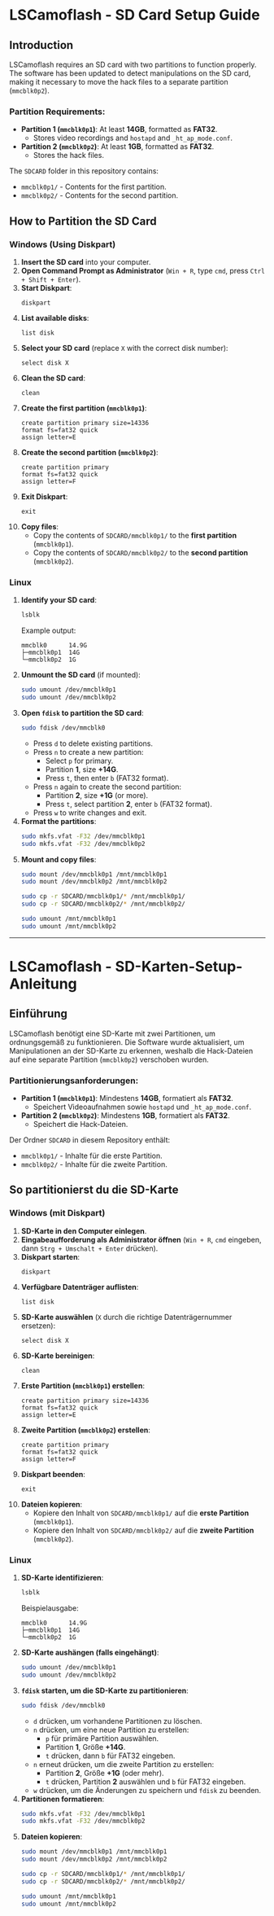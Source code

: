 # LSCamoflash - SD Card Setup Guide

## Introduction

LSCamoflash requires an SD card with two partitions to function properly. The software has been updated to detect manipulations on the SD card, making it necessary to move the hack files to a separate partition (`mmcblk0p2`).

### Partition Requirements:
- **Partition 1 (`mmcblk0p1`)**: At least **14GB**, formatted as **FAT32**.
  - Stores video recordings and `hostapd` and `_ht_ap_mode.conf`.
- **Partition 2 (`mmcblk0p2`)**: At least **1GB**, formatted as **FAT32**.
  - Stores the hack files.

The `SDCARD` folder in this repository contains:
- `mmcblk0p1/` - Contents for the first partition.
- `mmcblk0p2/` - Contents for the second partition.

## How to Partition the SD Card

### **Windows (Using Diskpart)**

1. **Insert the SD card** into your computer.
2. **Open Command Prompt as Administrator** (`Win + R`, type `cmd`, press `Ctrl + Shift + Enter`).
3. **Start Diskpart**:
   ```
   diskpart
   ```
4. **List available disks**:
   ```
   list disk
   ```
5. **Select your SD card** (replace `X` with the correct disk number):
   ```
   select disk X
   ```
6. **Clean the SD card**:
   ```
   clean
   ```
7. **Create the first partition (`mmcblk0p1`)**:
   ```
   create partition primary size=14336
   format fs=fat32 quick
   assign letter=E
   ```
8. **Create the second partition (`mmcblk0p2`)**:
   ```
   create partition primary
   format fs=fat32 quick
   assign letter=F
   ```
9. **Exit Diskpart**:
   ```
   exit
   ```
10. **Copy files**:
    - Copy the contents of `SDCARD/mmcblk0p1/` to the **first partition** (`mmcblk0p1`).
    - Copy the contents of `SDCARD/mmcblk0p2/` to the **second partition** (`mmcblk0p2`).

### **Linux**

1. **Identify your SD card**:
   ```bash
   lsblk
   ```
   Example output:
   ```
   mmcblk0      14.9G
   ├─mmcblk0p1  14G  
   └─mmcblk0p2  1G  
   ```
2. **Unmount the SD card** (if mounted):
   ```bash
   sudo umount /dev/mmcblk0p1
   sudo umount /dev/mmcblk0p2
   ```
3. **Open `fdisk` to partition the SD card**:
   ```bash
   sudo fdisk /dev/mmcblk0
   ```
   - Press `d` to delete existing partitions.
   - Press `n` to create a new partition:
     - Select `p` for primary.
     - Partition **1**, size **+14G**.
     - Press `t`, then enter `b` (FAT32 format).
   - Press `n` again to create the second partition:
     - Partition **2**, size **+1G** (or more).
     - Press `t`, select partition **2**, enter `b` (FAT32 format).
   - Press `w` to write changes and exit.
4. **Format the partitions**:
   ```bash
   sudo mkfs.vfat -F32 /dev/mmcblk0p1
   sudo mkfs.vfat -F32 /dev/mmcblk0p2
   ```
5. **Mount and copy files**:
   ```bash
   sudo mount /dev/mmcblk0p1 /mnt/mmcblk0p1
   sudo mount /dev/mmcblk0p2 /mnt/mmcblk0p2
   
   sudo cp -r SDCARD/mmcblk0p1/* /mnt/mmcblk0p1/
   sudo cp -r SDCARD/mmcblk0p2/* /mnt/mmcblk0p2/
   
   sudo umount /mnt/mmcblk0p1
   sudo umount /mnt/mmcblk0p2
   ```
---
# LSCamoflash - SD-Karten-Setup-Anleitung

## Einführung

LSCamoflash benötigt eine SD-Karte mit zwei Partitionen, um ordnungsgemäß zu funktionieren. Die Software wurde aktualisiert, um Manipulationen an der SD-Karte zu erkennen, weshalb die Hack-Dateien auf eine separate Partition (`mmcblk0p2`) verschoben wurden.

### Partitionierungsanforderungen:
- **Partition 1 (`mmcblk0p1`)**: Mindestens **14GB**, formatiert als **FAT32**.
  - Speichert Videoaufnahmen sowie `hostapd` und `_ht_ap_mode.conf`.
- **Partition 2 (`mmcblk0p2`)**: Mindestens **1GB**, formatiert als **FAT32**.
  - Speichert die Hack-Dateien.

Der Ordner `SDCARD` in diesem Repository enthält:
- `mmcblk0p1/` - Inhalte für die erste Partition.
- `mmcblk0p2/` - Inhalte für die zweite Partition.

## So partitionierst du die SD-Karte

### **Windows (mit Diskpart)**

1. **SD-Karte in den Computer einlegen**.
2. **Eingabeaufforderung als Administrator öffnen** (`Win + R`, `cmd` eingeben, dann `Strg + Umschalt + Enter` drücken).
3. **Diskpart starten**:
   ```
   diskpart
   ```
4. **Verfügbare Datenträger auflisten**:
   ```
   list disk
   ```
5. **SD-Karte auswählen** (`X` durch die richtige Datenträgernummer ersetzen):
   ```
   select disk X
   ```
6. **SD-Karte bereinigen**:
   ```
   clean
   ```
7. **Erste Partition (`mmcblk0p1`) erstellen**:
   ```
   create partition primary size=14336
   format fs=fat32 quick
   assign letter=E
   ```
8. **Zweite Partition (`mmcblk0p2`) erstellen**:
   ```
   create partition primary
   format fs=fat32 quick
   assign letter=F
   ```
9. **Diskpart beenden**:
   ```
   exit
   ```
10. **Dateien kopieren**:
    - Kopiere den Inhalt von `SDCARD/mmcblk0p1/` auf die **erste Partition** (`mmcblk0p1`).
    - Kopiere den Inhalt von `SDCARD/mmcblk0p2/` auf die **zweite Partition** (`mmcblk0p2`).

### **Linux**

1. **SD-Karte identifizieren**:
   ```bash
   lsblk
   ```
   Beispielausgabe:
   ```
   mmcblk0      14.9G
   ├─mmcblk0p1  14G  
   └─mmcblk0p2  1G  
   ```
2. **SD-Karte aushängen (falls eingehängt)**:
   ```bash
   sudo umount /dev/mmcblk0p1
   sudo umount /dev/mmcblk0p2
   ```
3. **`fdisk` starten, um die SD-Karte zu partitionieren**:
   ```bash
   sudo fdisk /dev/mmcblk0
   ```
   - `d` drücken, um vorhandene Partitionen zu löschen.
   - `n` drücken, um eine neue Partition zu erstellen:
     - `p` für primäre Partition auswählen.
     - Partition **1**, Größe **+14G**.
     - `t` drücken, dann `b` für FAT32 eingeben.
   - `n` erneut drücken, um die zweite Partition zu erstellen:
     - Partition **2**, Größe **+1G** (oder mehr).
     - `t` drücken, Partition **2** auswählen und `b` für FAT32 eingeben.
   - `w` drücken, um die Änderungen zu speichern und `fdisk` zu beenden.
4. **Partitionen formatieren**:
   ```bash
   sudo mkfs.vfat -F32 /dev/mmcblk0p1
   sudo mkfs.vfat -F32 /dev/mmcblk0p2
   ```
5. **Dateien kopieren**:
   ```bash
   sudo mount /dev/mmcblk0p1 /mnt/mmcblk0p1
   sudo mount /dev/mmcblk0p2 /mnt/mmcblk0p2
   
   sudo cp -r SDCARD/mmcblk0p1/* /mnt/mmcblk0p1/
   sudo cp -r SDCARD/mmcblk0p2/* /mnt/mmcblk0p2/
   
   sudo umount /mnt/mmcblk0p1
   sudo umount /mnt/mmcblk0p2
   ```
